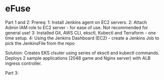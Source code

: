 # eFuse


Part 1 and 2:
Prereq: 
1: Install Jenkins agent on EC2 servers.
2: Attach Admin IAM role to EC2 server - for ease of use. Not recommended for general use!
3: Installed Git, AWS CLI, eksctl, Kubectl and Terraform - one time setup.
4: Using the Jenkins Dashboard (EC2) - create a Jenkins Job to pick the JenkinsFile from the repo
    
Solution: Creates EKS clsuter using series of eksctl and kubectl commands. 
Deploys 2 sample applications (2048 game and Nginx server) with ALB ingress controller.


Part 3:



   


